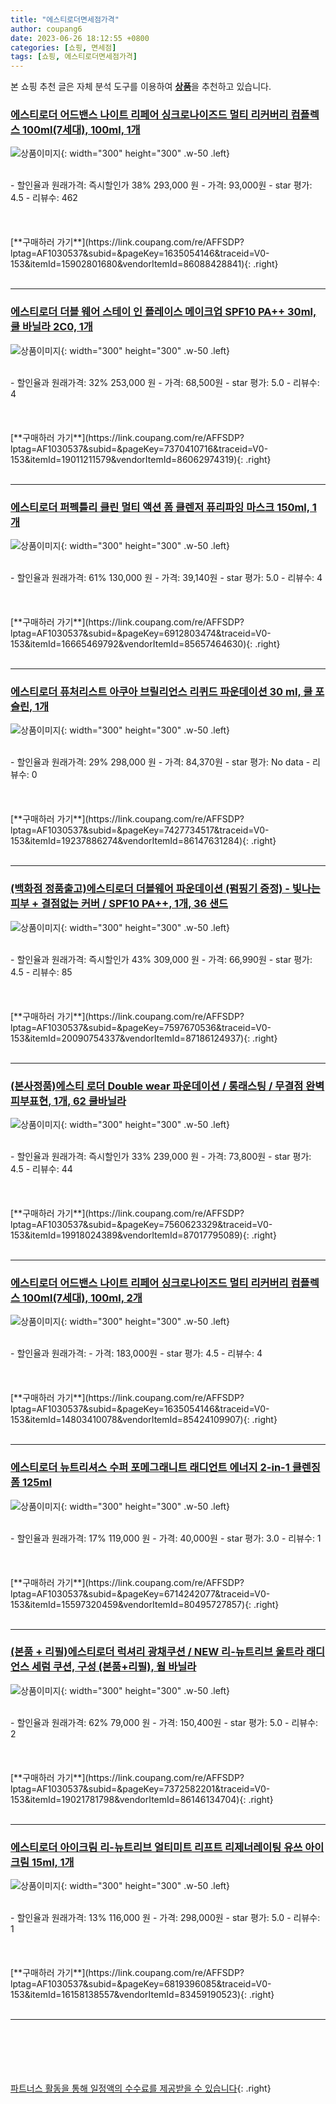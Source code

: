 ```yaml
---
title: "에스티로더면세점가격"
author: coupang6
date: 2023-06-26 18:12:55 +0800
categories: [쇼핑, 면세점]
tags: [쇼핑, 에스티로더면세점가격]
---
```


본 쇼핑 추천 글은 자체 분석 도구를 이용하여 [**상품**](https://link.coupang.com/a/bao1ui)을 추천하고 있습니다.

### [에스티로더 어드밴스 나이트 리페어 싱크로나이즈드 멀티 리커버리 컴플렉스 100ml(7세대), 100ml, 1개](https://link.coupang.com/re/AFFSDP?lptag=AF1030537&subid=&pageKey=1635054146&traceid=V0-153&itemId=15902801680&vendorItemId=86088428841)

![상품이미지](https://thumbnail9.coupangcdn.com/thumbnails/remote/230x230ex/image/vendor_inventory/46c2/bbc548ac89862a172cadb6168297951d0717b12ce06ba3bf4349a70c0891.JPG){: width="300" height="300" .w-50 .left}


<br>
- 할인율과 원래가격: 즉시할인가 38%  293,000   원
- 가격: 93,000원
- star 평가: 4.5
- 리뷰수: 462
<br>
<br>
<br>
<br>
[**구매하러 가기**](https://link.coupang.com/re/AFFSDP?lptag=AF1030537&subid=&pageKey=1635054146&traceid=V0-153&itemId=15902801680&vendorItemId=86088428841){: .right}
<br>
<br>

---

### [에스티로더 더블 웨어 스테이 인 플레이스 메이크업 SPF10 PA++ 30ml, 쿨 바닐라 2C0, 1개](https://link.coupang.com/re/AFFSDP?lptag=AF1030537&subid=&pageKey=7370410716&traceid=V0-153&itemId=19011211579&vendorItemId=86062974319)

![상품이미지](https://thumbnail6.coupangcdn.com/thumbnails/remote/230x230ex/image/vendor_inventory/8299/9f6be4d591029415249e7712b0f4531e7babee39f427503e7293b13aead3.jpg){: width="300" height="300" .w-50 .left}


<br>
- 할인율과 원래가격: 32%  253,000   원
- 가격: 68,500원
- star 평가: 5.0
- 리뷰수: 4
<br>
<br>
<br>
<br>
[**구매하러 가기**](https://link.coupang.com/re/AFFSDP?lptag=AF1030537&subid=&pageKey=7370410716&traceid=V0-153&itemId=19011211579&vendorItemId=86062974319){: .right}
<br>
<br>

---

### [에스티로더 퍼펙틀리 클린 멀티 액션 폼 클렌저 퓨리파잉 마스크 150ml, 1개](https://link.coupang.com/re/AFFSDP?lptag=AF1030537&subid=&pageKey=6912803474&traceid=V0-153&itemId=16665469792&vendorItemId=85657464630)

![상품이미지](https://thumbnail10.coupangcdn.com/thumbnails/remote/230x230ex/image/vendor_inventory/3a4f/cf7d15dfde424f1b064383d31f4f3f380dc1c8b6a47918c32afe5ba87aa1.jpg){: width="300" height="300" .w-50 .left}


<br>
- 할인율과 원래가격: 61%  130,000   원
- 가격: 39,140원
- star 평가: 5.0
- 리뷰수: 4
<br>
<br>
<br>
<br>
[**구매하러 가기**](https://link.coupang.com/re/AFFSDP?lptag=AF1030537&subid=&pageKey=6912803474&traceid=V0-153&itemId=16665469792&vendorItemId=85657464630){: .right}
<br>
<br>

---

### [에스티로더 퓨처리스트 아쿠아 브릴리언스 리퀴드 파운데이션 30 ml, 쿨 포슬린, 1개](https://link.coupang.com/re/AFFSDP?lptag=AF1030537&subid=&pageKey=7427734517&traceid=V0-153&itemId=19237886274&vendorItemId=86147631284)

![상품이미지](https://thumbnail7.coupangcdn.com/thumbnails/remote/230x230ex/image/vendor_inventory/14b4/a33e39af794fb4b5c25428c5431f1d737d773582476e107d13b05f634f41.jpg){: width="300" height="300" .w-50 .left}


<br>
- 할인율과 원래가격: 29%  298,000   원
- 가격: 84,370원
- star 평가: No data
- 리뷰수: 0
<br>
<br>
<br>
<br>
[**구매하러 가기**](https://link.coupang.com/re/AFFSDP?lptag=AF1030537&subid=&pageKey=7427734517&traceid=V0-153&itemId=19237886274&vendorItemId=86147631284){: .right}
<br>
<br>

---

### [(백화점 정품출고)에스티로더 더블웨어 파운데이션 (펌핑기 증정) - 빛나는 피부 + 결점없는 커버 / SPF10 PA++, 1개, 36 샌드](https://link.coupang.com/re/AFFSDP?lptag=AF1030537&subid=&pageKey=7597670536&traceid=V0-153&itemId=20090754337&vendorItemId=87186124937)

![상품이미지](https://thumbnail7.coupangcdn.com/thumbnails/remote/230x230ex/image/vendor_inventory/6b31/c8068c4d1557041bd7c094528549c950947e118e506fc2cc6f494a8155a7.jpg){: width="300" height="300" .w-50 .left}


<br>
- 할인율과 원래가격: 즉시할인가 43%  309,000   원
- 가격: 66,990원
- star 평가: 4.5
- 리뷰수: 85
<br>
<br>
<br>
<br>
[**구매하러 가기**](https://link.coupang.com/re/AFFSDP?lptag=AF1030537&subid=&pageKey=7597670536&traceid=V0-153&itemId=20090754337&vendorItemId=87186124937){: .right}
<br>
<br>

---

### [(본사정품)에스티 로더 Double wear 파운데이션 / 롱래스팅 / 무결점 완벽 피부표현, 1개, 62 쿨바닐라](https://link.coupang.com/re/AFFSDP?lptag=AF1030537&subid=&pageKey=7560623329&traceid=V0-153&itemId=19918024389&vendorItemId=87017795089)

![상품이미지](https://thumbnail6.coupangcdn.com/thumbnails/remote/230x230ex/image/vendor_inventory/7661/e269b3d76edd70480882bf5bb940dc70ca2e3e73cc11072eac754d420258.jpeg){: width="300" height="300" .w-50 .left}


<br>
- 할인율과 원래가격: 즉시할인가 33%  239,000   원
- 가격: 73,800원
- star 평가: 4.5
- 리뷰수: 44
<br>
<br>
<br>
<br>
[**구매하러 가기**](https://link.coupang.com/re/AFFSDP?lptag=AF1030537&subid=&pageKey=7560623329&traceid=V0-153&itemId=19918024389&vendorItemId=87017795089){: .right}
<br>
<br>

---

### [에스티로더 어드밴스 나이트 리페어 싱크로나이즈드 멀티 리커버리 컴플렉스 100ml(7세대), 100ml, 2개](https://link.coupang.com/re/AFFSDP?lptag=AF1030537&subid=&pageKey=1635054146&traceid=V0-153&itemId=14803410078&vendorItemId=85424109907)

![상품이미지](https://thumbnail7.coupangcdn.com/thumbnails/remote/230x230ex/image/vendor_inventory/f5d3/18a416cc5f8aabe39e167e109625850e474241d24333a9f007c3a64ac1da.JPG){: width="300" height="300" .w-50 .left}


<br>
- 할인율과 원래가격: 
- 가격: 183,000원
- star 평가: 4.5
- 리뷰수: 4
<br>
<br>
<br>
<br>
[**구매하러 가기**](https://link.coupang.com/re/AFFSDP?lptag=AF1030537&subid=&pageKey=1635054146&traceid=V0-153&itemId=14803410078&vendorItemId=85424109907){: .right}
<br>
<br>

---

### [에스티로더 뉴트리셔스 수퍼 포메그래니트 래디언트 에너지 2-in-1 클렌징 폼 125ml](https://link.coupang.com/re/AFFSDP?lptag=AF1030537&subid=&pageKey=6714242077&traceid=V0-153&itemId=15597320459&vendorItemId=80495727857)

![상품이미지](https://thumbnail9.coupangcdn.com/thumbnails/remote/230x230ex/image/vendor_inventory/11dc/e0e4b11dec278133247787844691c92b1a1b927c13419f90ed2468a64526.jpg){: width="300" height="300" .w-50 .left}


<br>
- 할인율과 원래가격: 17%  119,000   원
- 가격: 40,000원
- star 평가: 3.0
- 리뷰수: 1
<br>
<br>
<br>
<br>
[**구매하러 가기**](https://link.coupang.com/re/AFFSDP?lptag=AF1030537&subid=&pageKey=6714242077&traceid=V0-153&itemId=15597320459&vendorItemId=80495727857){: .right}
<br>
<br>

---

### [(본품 + 리필)에스티로더 럭셔리 광채쿠션 / NEW 리-뉴트리브 울트라 래디언스 세럼 쿠션, 구성 (본품+리필), 웜 바닐라](https://link.coupang.com/re/AFFSDP?lptag=AF1030537&subid=&pageKey=7372582201&traceid=V0-153&itemId=19021781798&vendorItemId=86146134704)

![상품이미지](https://thumbnail9.coupangcdn.com/thumbnails/remote/230x230ex/image/vendor_inventory/3143/6af0ef017ac0c73f5a64872a2c521ef20d81b30ac44356e06c7c1862cfc2.jpg){: width="300" height="300" .w-50 .left}


<br>
- 할인율과 원래가격: 62%  79,000   원
- 가격: 150,400원
- star 평가: 5.0
- 리뷰수: 2
<br>
<br>
<br>
<br>
[**구매하러 가기**](https://link.coupang.com/re/AFFSDP?lptag=AF1030537&subid=&pageKey=7372582201&traceid=V0-153&itemId=19021781798&vendorItemId=86146134704){: .right}
<br>
<br>

---

### [에스티로더 아이크림 리-뉴트리브 얼티미트 리프트 리제너레이팅 유쓰 아이 크림 15ml, 1개](https://link.coupang.com/re/AFFSDP?lptag=AF1030537&subid=&pageKey=6819396085&traceid=V0-153&itemId=16158138557&vendorItemId=83459190523)

![상품이미지](https://thumbnail8.coupangcdn.com/thumbnails/remote/230x230ex/image/vendor_inventory/c840/75a7db53036bc7ee6c682dd1f9eb818299e0b710e2e485b2c42f0f1b821e.jpg){: width="300" height="300" .w-50 .left}


<br>
- 할인율과 원래가격: 13%  116,000   원
- 가격: 298,000원
- star 평가: 5.0
- 리뷰수: 1
<br>
<br>
<br>
<br>
[**구매하러 가기**](https://link.coupang.com/re/AFFSDP?lptag=AF1030537&subid=&pageKey=6819396085&traceid=V0-153&itemId=16158138557&vendorItemId=83459190523){: .right}
<br>
<br>

---
<br><br><br><br><br> [파트너스 활동을 통해 일정액의 수수료를 제공받을 수 있습니다](https://link.coupang.com/a/bao1ui){: .right}